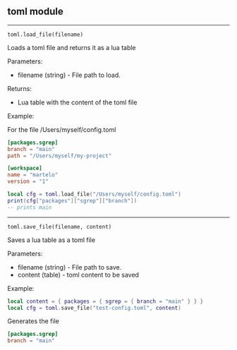 ## toml module

---

`toml.load_file(filename)`

Loads a toml file and returns it as a lua table

Parameters:

* filename (string) - File path to load.

Returns:

* Lua table with the content of the toml file

Example:

For the file /Users/myself/config.toml

```toml
[packages.sgrep]
branch = "main"
path = "/Users/myself/my-project"

[workspace]
name = "martelo"
version = "1"
```

```lua
local cfg = toml.load_file("/Users/myself/config.toml")
print(cfg["packages"]["sgrep"]["branch"])
-- prints main
```

---
`toml.save_file(filename, content)`

Saves a lua table as a toml file

Parameters:

* filename (string) - File path to save.
* content (table) - toml content to be saved

Example:

```lua
local content = { packages = { sgrep = { branch = "main" } } }
local cfg = toml.save_file("test-config.toml", content)
```

Generates the file

```toml
[packages.sgrep]
branch = "main"
```

